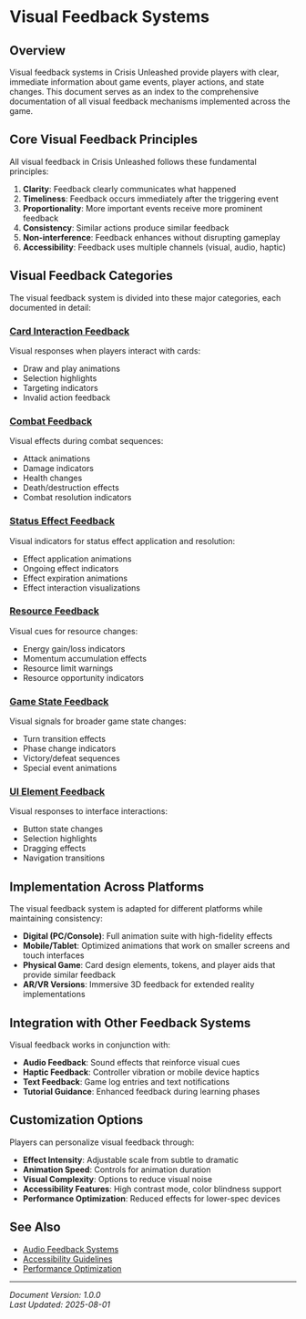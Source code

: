 # Visual Feedback Systems

## Overview

Visual feedback systems in Crisis Unleashed provide players with clear, immediate information about game events, player actions, and state changes. This document serves as an index to the comprehensive documentation of all visual feedback mechanisms implemented across the game.

## Core Visual Feedback Principles

All visual feedback in Crisis Unleashed follows these fundamental principles:

1. **Clarity**: Feedback clearly communicates what happened
2. **Timeliness**: Feedback occurs immediately after the triggering event
3. **Proportionality**: More important events receive more prominent feedback
4. **Consistency**: Similar actions produce similar feedback
5. **Non-interference**: Feedback enhances without disrupting gameplay
6. **Accessibility**: Feedback uses multiple channels (visual, audio, haptic)

## Visual Feedback Categories

The visual feedback system is divided into these major categories, each documented in detail:

### [Card Interaction Feedback](./card_interaction_feedback.md)

Visual responses when players interact with cards:

- Draw and play animations
- Selection highlights
- Targeting indicators
- Invalid action feedback

### [Combat Feedback](./combat_feedback.md)

Visual effects during combat sequences:

- Attack animations
- Damage indicators
- Health changes
- Death/destruction effects
- Combat resolution indicators

### [Status Effect Feedback](./status_effect_feedback.md)

Visual indicators for status effect application and resolution:

- Effect application animations
- Ongoing effect indicators
- Effect expiration animations
- Effect interaction visualizations

### [Resource Feedback](./resource_feedback.md)

Visual cues for resource changes:

- Energy gain/loss indicators
- Momentum accumulation effects
- Resource limit warnings
- Resource opportunity indicators

### [Game State Feedback](./game_state_feedback.md)

Visual signals for broader game state changes:

- Turn transition effects
- Phase change indicators
- Victory/defeat sequences
- Special event animations

### [UI Element Feedback](./ui_element_feedback.md)

Visual responses to interface interactions:

- Button state changes
- Selection highlights
- Dragging effects
- Navigation transitions

## Implementation Across Platforms

The visual feedback system is adapted for different platforms while maintaining consistency:

- **Digital (PC/Console)**: Full animation suite with high-fidelity effects
- **Mobile/Tablet**: Optimized animations that work on smaller screens and touch interfaces
- **Physical Game**: Card design elements, tokens, and player aids that provide similar feedback
- **AR/VR Versions**: Immersive 3D feedback for extended reality implementations

## Integration with Other Feedback Systems

Visual feedback works in conjunction with:

- **Audio Feedback**: Sound effects that reinforce visual cues
- **Haptic Feedback**: Controller vibration or mobile device haptics
- **Text Feedback**: Game log entries and text notifications
- **Tutorial Guidance**: Enhanced feedback during learning phases

## Customization Options

Players can personalize visual feedback through:

- **Effect Intensity**: Adjustable scale from subtle to dramatic
- **Animation Speed**: Controls for animation duration
- **Visual Complexity**: Options to reduce visual noise
- **Accessibility Features**: High contrast mode, color blindness support
- **Performance Optimization**: Reduced effects for lower-spec devices

## See Also

- [Audio Feedback Systems](../../audio/feedback_systems.md)
- [Accessibility Guidelines](../../accessibility/visual_accessibility.md)
- [Performance Optimization](../../technical/performance_optimization.md)

---

*Document Version: 1.0.0*  
*Last Updated: 2025-08-01*
